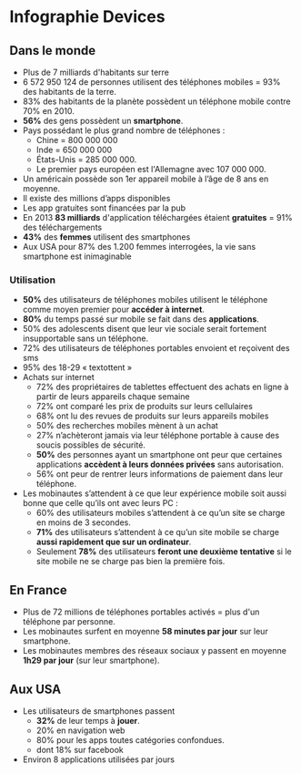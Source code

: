 # Infographie Devices

## Dans le monde

* Plus de 7 milliards d'habitants sur terre
* 6 572 950 124 de personnes utilisent des téléphones mobiles = 93% des habitants de la terre.
* 83% des habitants de la planète possèdent un téléphone mobile contre 70% en 2010.
* **56%** des gens possèdent un **smartphone**.
* Pays possédant le plus grand nombre de téléphones :
	- Chine = 800 000 000
	- Inde  = 650 000 000
	- États-Unis = 285 000 000. 
	- Le premier pays européen est l'Allemagne avec 107 000 000.
* Un américain possède son 1er appareil mobile à l’âge de 8 ans en moyenne.
* Il existe des millions d’apps disponibles
* Les app gratuites sont financées par la pub
* En 2013 **83 milliards** d'application téléchargées étaient **gratuites** = 91% des téléchargements
* **43%** des **femmes** utilisent des smartphones
* Aux USA pour 87% des 1.200 femmes interrogées, la vie sans smartphone est inimaginable

### Utilisation

* **50%** des utilisateurs de téléphones mobiles utilisent le téléphone comme moyen premier pour **accéder à internet**.
* **80%** du temps passé sur mobile se fait dans des **applications**.
* 50% des adolescents disent que leur vie sociale serait fortement insupportable sans un téléphone.
* 72% des utilisateurs de téléphones portables envoient et reçoivent des sms
* 95% des 18-29 « textottent »
* Achats sur internet
	* 72% des propriétaires de tablettes effectuent des achats en ligne à partir de leurs appareils chaque semaine 
	* 72% ont comparé les prix de produits sur leurs cellulaires
	* 68% ont lu des revues de produits sur leurs appareils mobiles
	* 50% des recherches mobiles mènent à un achat
	* 27% n’achèteront jamais via leur téléphone portable à cause des soucis possibles de sécurité.
	* **50%** des personnes ayant un smartphone ont peur que certaines applications **accèdent à leurs données privées** sans autorisation.
	* 56% ont peur de rentrer leurs informations de paiement dans leur téléphone.
* Les mobinautes s’attendent à ce que leur expérience mobile soit aussi bonne que celle qu’ils ont avec leurs PC :
	* 60% des utilisateurs mobiles s’attendent à ce qu’un site se charge en moins de 3 secondes.
	* **71%** des utilisateurs s’attendent à ce qu’un site mobile se charge **aussi rapidement que sur un ordinateur**.
	* Seulement **78%** des utilisateurs **feront une deuxième tentative** si le site mobile ne se charge pas bien la première fois.

## En France

* Plus de 72 millions de téléphones portables activés = plus d'un téléphone par personne.
* Les mobinautes surfent en moyenne **58 minutes par jour** sur leur smartphone.
* Les mobinautes membres des réseaux sociaux y passent en moyenne **1h29 par jour** (sur leur smartphone).

## Aux USA

* Les utilisateurs de smartphones passent 
	- **32%** de leur temps à **jouer**.
	- 20% en navigation web
	- 80% pour les apps toutes catégories confondues.
	- dont 18% sur facebook
* Environ 8 applications utilisées par jours	